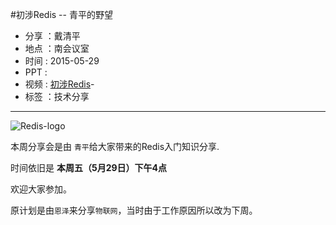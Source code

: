 #初涉Redis -- 青平的野望
- 分享 ：戴清平 
- 地点 ：南会议室
- 时间 : 2015-05-29
- PPT : 
- 视频 : [初涉Redis](http://v.youku.com/v_show/id_XMTI4NDk4MzQ4OA==.html)- 
- 标签 ：技术分享

---

![Redis-logo](http://38.media.tumblr.com/b178f0c6608fc7f724a36d185d3a2ef0/tumblr_inline_mo0rhbEefC1qz4rgp.png)

本周分享会是由 `青平`给大家带来的Redis入门知识分享.

时间依旧是 **本周五（5月29日）下午4点**

欢迎大家参加。


原计划是由`恩泽`来分享`物联网`，当时由于工作原因所以改为下周。